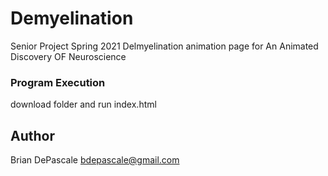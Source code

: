 # Demyelination
Senior Project Spring 2021
Delmyelination animation page for An Animated Discovery OF Neuroscience

### Program Execution
download folder and run index.html

## Author
Brian DePascale
bdepascale@gmail.com
